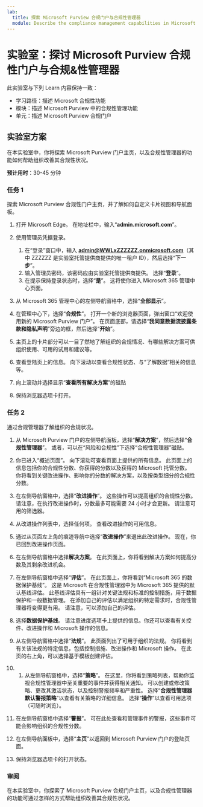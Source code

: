 ```yaml
---
lab:
  title: 探索 Microsoft Purview 合规门户与合规性管理器
  module: Describe the compliance management capabilities in Microsoft Purview
---
```


# 实验室：探讨 Microsoft Purview 合规性门户与合规&性管理器

此实验室与下列 Learn 内容保持一致：

- 学习路径：描述 Microsoft 合规性功能
- 模块：描述 Microsoft Purview 中的合规性管理功能
- 单元：描述 Microsoft Purview 合规门户

## 实验室方案

在本实验室中，你将探索 Microsoft Purview 门户主页，以及合规性管理器的功能如何帮助组织改善其合规性状况。

**预计用时**：30-45 分钟

### 任务 1

探索 Microsoft Purview 合规性门户主页，并了解如何自定义卡片视图和导航面板。

1. 打开 Microsoft Edge。 在地址栏中，输入“**admin.microsoft.com**”。
1. 使用管理员凭据登录。
    1. 在“登录”窗口中，输入 **admin@WWLxZZZZZZ.onmicrosoft.com**（其中 ZZZZZZ 是实验室托管提供商提供的唯一租户 ID），然后选择“**下一步**”。
    1. 输入管理员密码，该密码应由实验室托管提供商提供。 选择“**登录**”。
    1. 在提示保持登录状态时，选择“**是**”。 这将使你进入 Microsoft 365 管理中心页面。

1. 从 Microsoft 365 管理中心的左侧导航窗格中，选择“**全部显示**”。

1. 在管理中心下，选择“**合规性**”。  打开一个新的浏览器页面，弹出窗口“欢迎使用新的 Microsoft Purview 门户”。 在页面底部，请选择“**我同意数据流披露条款和隐私声明**”旁边的框，然后选择“**开始**”。

1. 主页上的卡片部分可以一目了然地了解组织的合规情况、有哪些解决方案可供组织使用、可用的试用和建议等。

1. 查看登陆页上的信息。  向下滚动以查看合规性状态、与“了解数据”相关的信息等。

1. 向上滚动并选择显示“**查看所有解决方案**”的磁贴

1. 保持浏览器选项卡打开。

### 任务 2

通过合规管理器了解组织的合规状况。

1. 从 Microsoft Purview 门户的左侧导航面板，选择“**解决方案**”，然后选择“**合规性管理器**”。  或者，可以在“风险和合规性”下选择“合规性管理器”磁贴。

1. 你已进入“概述页面”。 向下滚动可查看页面上提供的所有信息。  此页面上的信息包括你的合规性分数、你获得的分数以及获得的 Microsoft 托管分数。   你将看到关键改进操作、影响你的分数的解决方案，以及按类型细分的合规性分数。

1. 在左侧导航窗格中，选择“**改进操作**”。  这些操作可以提高组织的合规性分数。 请注意，在执行改进操作时，分数最多可能需要 24 小时才会更新。  请注意可用的筛选器。

1. 从改进操作列表中，选择任何项。  查看改进操作的可用信息。

1. 通过从页面左上角的痕迹导航中选择“**改进操作**”来退出此改进操作。  现在，你已回到改进操作页面。

1. 在左侧导航窗格中选择**解决方案**。 在此页面上，你将看到解决方案如何提高分数及其剩余改进机会。

1. 在左侧导航窗格中选择“**评估**”。 在此页面上，你将看到“Microsoft 365 的数据保护基线”。  这是 Microsoft 在合规性管理器中为 Microsoft 365 提供的默认基线评估。  此基线评估具有一组针对关键法规和标准的控制措施，用于数据保护和一般数据管理。 在添加自己的评估以满足组织的特定需求时，合规性管理器将变得更有用。  请注意，可以添加自己的评估。

1. 选择**数据保护基线**。  请注意进度选项卡上提供的信息。你还可以查看有关控件、改进操作和 Microsoft 操作的信息。  

1. 从左侧导航窗格中选择“**法规**”。  此页面列出了可用于组织的法规。 你将看到有关该法规的特定信息，包括控制措施、改进操作和 Microsoft 操作。 在此页的右上角，可以选择基于模板创建评估。

1. 1. 从左侧导航窗格中，选择“**策略**”。 在这里，你将看到策略列表，帮助你监视合规性管理器中至关重要的事件并获得相关通知。 可以创建或修改策略、更改其激活状态，以及控制警报频率和严重性。 选择“**合规性管理器默认警报策略**”以查看有关策略的详细信息。  选择“**操作**”以查看可用选项（可随时浏览）。

1. 在左侧导航窗格中选择“**警报**”。   可在此处查看和管理事件的警报，这些事件可能会影响组织的合规性分数。 

1. 在左侧导航面板中，选择“**主页**”以返回到 Microsoft Purview 门户的登陆页面。

1. 保持浏览器选项卡的打开状态。

### 审阅

在本实验室中，你探索了 Microsoft Purview 合规门户主页，以及合规性管理器的功能可通过怎样的方式帮助组织改善其合规性状况。
